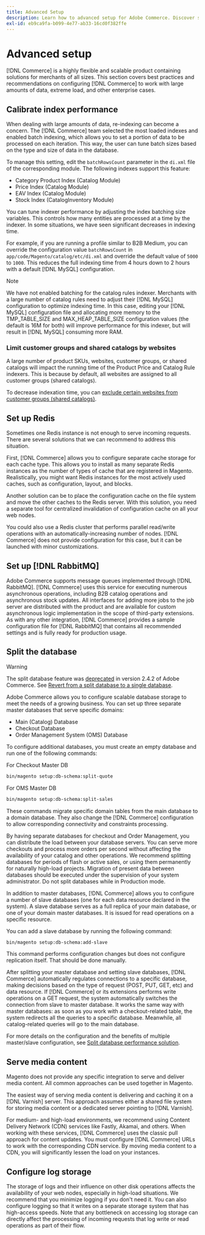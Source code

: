 ```yaml
---
title: Advanced Setup
description: Learn how to advanced setup for Adobe Commerce. Discover step-by-step instructions and configuration requirements.
exl-id: eb9ca9fa-b099-4e77-ab33-16cd0f382ffe
---
```

# Advanced setup

[!DNL Commerce] is a highly flexible and scalable product containing solutions for merchants of all sizes. This section covers best practices and recommendations on configuring [!DNL Commerce] to work with large amounts of data, extreme load, and other enterprise cases.

## Calibrate index performance

When dealing with large amounts of data, re-indexing can become a concern. The [!DNL Commerce] team selected the most loaded indexes and enabled batch indexing, which  allows you to set a portion of data to be processed on each iteration. This way, the user can tune batch sizes based on the type and size of data in the database.

To manage this setting, edit the `batchRowsCount` parameter in the `di.xml` file of the corresponding module. The following indexes support this feature:

*  Category Product Index (Catalog Module)
*  Price Index (Catalog Module)
*  EAV Index (Catalog Module)
*  Stock Index (CatalogInventory Module)

You can tune indexer performance by adjusting the index batching size variables. This controls how many entities are processed at a time by the indexer. In some situations, we have seen significant decreases in indexing time.

For example, if you are running a profile similar to B2B Medium, you can override the configuration value `batchRowsCount` in `app/code/Magento/catalog/etc/di.xml` and override the default value of `5000` to `1000`. This reduces the full indexing time from 4 hours down to 2 hours with a default [!DNL MySQL] configuration.

>[!NOTE]
>
>We have not enabled batching for the catalog rules indexer. Merchants with a large number of catalog rules need to adjust their [!DNL MySQL] configuration to optimize indexing time. In this case, editing your [!DNL MySQL] configuration file and allocating more memory to the TMP_TABLE_SIZE and MAX_HEAP_TABLE_SIZE configuration values (the default is 16M for both) will improve performance for this indexer, but will result in [!DNL MySQL] consuming more RAM.

### Limit customer groups and shared catalogs by websites

A large number of product SKUs, websites, customer groups, or shared catalogs will impact the running time of the Product Price and Catalog Rule indexers. This is because by default, all websites are assigned to all customer groups (shared catalogs).

To decrease indexation time, you can [exclude certain websites from customer groups (shared catalogs)](https://developer.adobe.com/commerce/php/development/components/indexing/optimization/#customer-group-limitations-by-websites).

## Set up Redis

Sometimes one Redis instance is not enough to serve incoming requests. There are several solutions that we can recommend to address this situation.

First, [!DNL Commerce] allows you to configure separate cache storage for each cache type. This allows you to install as many separate Redis instances as the number of types of cache that are registered in Magento. Realistically, you might want Redis instances for the most actively used caches, such as configuration, layout, and blocks.

Another solution can be to place the configuration cache on the file system and move the other caches to the Redis server. With this solution, you need a separate tool for centralized invalidation of configuration cache on all your web nodes.

You could also use a Redis cluster that performs parallel read/write operations with an automatically-increasing number of nodes. [!DNL Commerce] does not provide configuration for this case, but it can be launched with minor customizations.

## Set up [!DNL RabbitMQ]

Adobe Commerce supports message queues implemented through [!DNL RabbitMQ]. [!DNL Commerce] uses this service for executing numerous asynchronous operations, including B2B catalog operations and asynchronous stock updates. All interfaces for adding more jobs to the job server are distributed with the product and are available for custom asynchronous logic implementation in the scope of third-party extensions. As with any other integration, [!DNL Commerce] provides a sample configuration file for [!DNL RabbitMQ] that contains all recommended settings and is fully ready for production usage.

## Split the database

>[!WARNING]
>
>The split database feature was [deprecated](https://community.magento.com/t5/Magento-DevBlog/Deprecation-of-Split-Database-in-Magento-Commerce/ba-p/465187) in version 2.4.2 of Adobe Commerce. See [Revert from a split database to a single database](../configuration/storage/revert-split-database.md).

Adobe Commerce allows you to configure scalable database storage to meet the needs of a growing business. You can set up three separate master databases that serve specific domains:

*  Main (Catalog) Database
*  Checkout Database
*  Order Management System (OMS) Database

To configure additional databases, you must create an empty database and run one of the following commands:

For Checkout Master DB

```bash
bin/magento setup:db-schema:split-quote
```

For OMS Master DB

```bash
bin/magento setup:db-schema:split-sales
```

These commands migrate specific domain tables from the main database to a domain database. They also change the [!DNL Commerce] configuration to allow corresponding connectivity and constraints processing.

By having separate databases for checkout and Order Management, you can distribute the load between your database servers. You can serve more checkouts and process more orders per second without affecting the availability of your catalog and other operations. We recommend splitting databases for periods of flash or active sales, or using them permanently for naturally high-load projects. Migration of present data between databases should be executed under the supervision of your system administrator.  Do not split databases while in Production mode.

In addition to master databases, [!DNL Commerce] allows you to configure a number of slave databases (one for each data resource declared in the system). A slave database serves as a full replica of your main database, or one of your domain master databases. It is issued for read operations on a specific resource.

You can add a slave database by running the following command:

```bash
bin/magento setup:db-schema:add-slave
```

This command performs configuration changes but does not configure replication itself. That should be done manually.

After splitting your master database and setting slave databases, [!DNL Commerce] automatically regulates connections to a specific database, making decisions based on the type of request (POST, PUT, GET, etc) and data resource. If [!DNL Commerce] or its extensions performs write operations on a GET request, the system automatically switches the connection from slave to master database. It works the same way with master databases: as soon as you work with a checkout-related table, the system redirects all the queries to a specific database. Meanwhile, all catalog-related queries will go to the main database.

For more details on the configuration and the benefits of multiple master/slave configuration, see
[Split database performance solution](../configuration/storage/multi-master.md).

## Serve media content

Magento does not provide any specific integration to serve and deliver media content. All common approaches can be used together in Magento.

The easiest way of serving media content is delivering and caching it on a [!DNL Varnish] server. This approach assumes either a shared file system for storing media content or a dedicated server pointing to [!DNL Varnish].

For medium- and high-load environments, we recommend using Content Delivery Network (CDN) services like Fastly, Akamai, and others. When working with these services, [!DNL Commerce] uses the classic pull approach for content updates. You must configure [!DNL Commerce] URLs to work with the corresponding CDN service. By moving media content to a CDN, you will significantly lessen the load on your instances.

## Configure log storage

The storage of logs and their influence on other disk operations affects the availability of your web nodes, especially in high-load situations. We recommend that you minimize logging if you don't need it. You can also configure logging so that it writes on a separate storage system that has high-access speeds. Note that any bottleneck on accessing log storage can directly affect the processing of incoming requests that log write or read operations as part of their flow.
